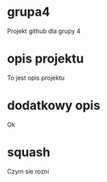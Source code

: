 # grupa4
Projekt github dla grupy 4

# opis projektu
To jest opis projektu

# dodatkowy opis
Ok

# squash
Czym sie rozni